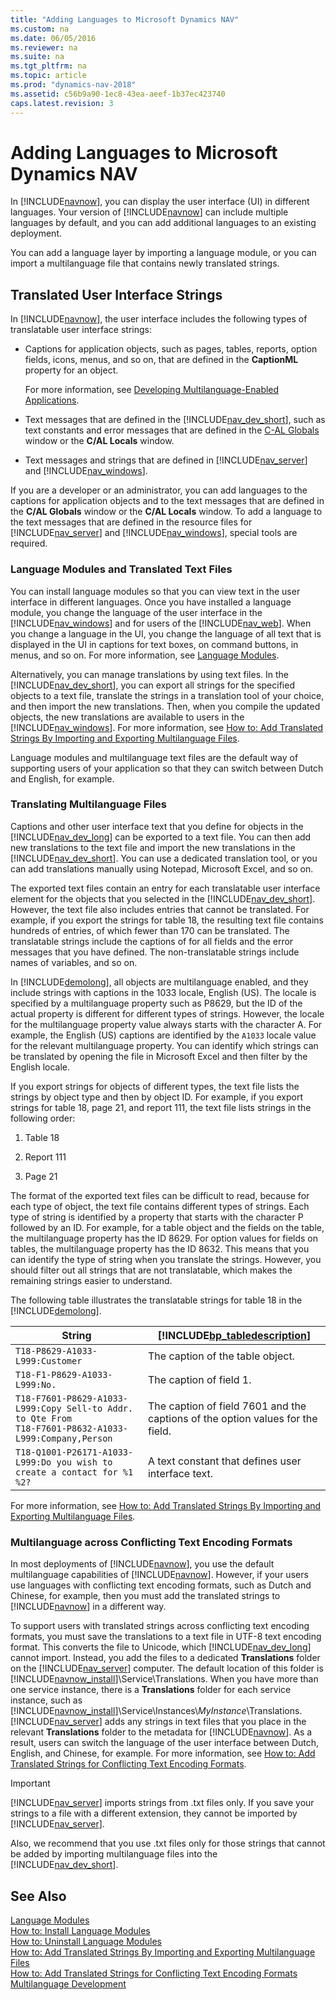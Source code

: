 ```yaml
---
title: "Adding Languages to Microsoft Dynamics NAV"
ms.custom: na
ms.date: 06/05/2016
ms.reviewer: na
ms.suite: na
ms.tgt_pltfrm: na
ms.topic: article
ms.prod: "dynamics-nav-2018"
ms.assetid: c56b9a90-1ec8-43ea-aeef-1b37ec423740
caps.latest.revision: 3
---
```

# Adding Languages to Microsoft Dynamics NAV
In [!INCLUDE[navnow](includes/navnow_md.md)], you can display the user interface \(UI\) in different languages. Your version of [!INCLUDE[navnow](includes/navnow_md.md)] can include multiple languages by default, and you can add additional languages to an existing deployment.  

 You can add a language layer by importing a language module, or you can import a multilanguage file that contains newly translated strings.  

## Translated User Interface Strings  
 In [!INCLUDE[navnow](includes/navnow_md.md)], the user interface includes the following types of translatable user interface strings:  

-   Captions for application objects, such as pages, tables, reports, option fields, icons, menus, and so on, that are defined in the **CaptionML** property for an object.  

     For more information, see [Developing Multilanguage-Enabled Applications](Developing-Multilanguage-Enabled-Applications.md).  

-   Text messages that are defined in the [!INCLUDE[nav_dev_short](includes/nav_dev_short_md.md)], such as text constants and error messages that are defined in the [C-AL Globals](uiref/-$-S_10204-C-AL-Globals-$-.md) window or the **C/AL Locals** window.  

-   Text messages and strings that are defined in [!INCLUDE[nav_server](includes/nav_server_md.md)] and [!INCLUDE[nav_windows](includes/nav_windows_md.md)].  

 If you are a developer or an administrator, you can add languages to the captions for application objects and to the text messages that are defined in the **C/AL Globals** window or the **C/AL Locals** window. To add a language to the text messages that are defined in the resource files for [!INCLUDE[nav_server](includes/nav_server_md.md)] and [!INCLUDE[nav_windows](includes/nav_windows_md.md)], special tools are required.  

### Language Modules and Translated Text Files  
 You can install language modules so that you can view text in the user interface in different languages. Once you have installed a language module, you change the language of the user interface in the [!INCLUDE[nav_windows](includes/nav_windows_md.md)] and for users of the [!INCLUDE[nav_web](includes/nav_web_md.md)]. When you change a language in the UI, you change the language of all text that is displayed in the UI in captions for text boxes, on command buttons, in menus, and so on. For more information, see [Language Modules](Language-Modules.md).  

 Alternatively, you can manage translations by using text files. In the [!INCLUDE[nav_dev_short](includes/nav_dev_short_md.md)], you can export all strings for the specified objects to a text file, translate the strings in a translation tool of your choice, and then import the new translations. Then, when you compile the updated objects, the new translations are available to users in the [!INCLUDE[nav_windows](includes/nav_windows_md.md)]. For more information, see [How to: Add Translated Strings By Importing and Exporting Multilanguage Files](How-to--Add-Translated-Strings-By-Importing-and-Exporting-Multilanguage-Files.md).  

 Language modules and multilanguage text files are the default way of supporting users of your application so that they can switch between Dutch and English, for example.  

### Translating Multilanguage Files  
 Captions and other user interface text that you define for objects in the [!INCLUDE[nav_dev_long](includes/nav_dev_long_md.md)] can be exported to a text file. You can then add new translations to the text file and import the new translations in the [!INCLUDE[nav_dev_short](includes/nav_dev_short_md.md)]. You can use a dedicated translation tool, or you can add translations manually using Notepad, Microsoft Excel, and so on.  

 The exported text files contain an entry for each translatable user interface element for the objects that you selected in the [!INCLUDE[nav_dev_short](includes/nav_dev_short_md.md)]. However, the text file also includes entries that cannot be translated. For example, if you export the strings for table 18, the resulting text file contains hundreds of entries, of which fewer than 170 can be translated. The translatable strings include the captions of for all fields and the error messages that you have defined. The non-translatable strings include names of variables, and so on.  

 In [!INCLUDE[demolong](includes/demolong_md.md)], all objects are multilanguage enabled, and they include strings with captions in the 1033 locale, English \(US\). The locale is specified by a multilanguage property such as P8629, but the ID of the actual property is different for different types of strings. However, the locale for the multilanguage property value always starts with the character A. For example, the English \(US\) captions are identified by the `A1033` locale value for the relevant multilanguage property. You can identify which strings can be translated by opening the file in Microsoft Excel and then filter by the English locale.  

 If you export strings for objects of different types, the text file lists the strings by object type and then by object ID. For example, if you export strings for table 18, page 21, and report 111, the text file lists strings in the following order:  

1.  Table 18  

2.  Report 111  

3.  Page 21  

 The format of the exported text files can be difficult to read, because for each type of object, the text file contains different types of strings. Each type of string is identified by a property that starts with the character P followed by an ID. For example, for a table object and the fields on the table, the multilanguage property has the ID 8629. For option values for fields on tables, the multilanguage property has the ID 8632. This means that you can identify the type of string when you translate the strings. However, you should filter out all strings that are not translatable, which makes the remaining strings easier to understand.  

 The following table illustrates the translatable strings for table 18 in the [!INCLUDE[demolong](includes/demolong_md.md)].  

|String|[!INCLUDE[bp_tabledescription](includes/bp_tabledescription_md.md)]|  
|------------|---------------------------------------|  
|`T18-P8629-A1033-L999:Customer`|The caption of the table object.|  
|`T18-F1-P8629-A1033-L999:No.`|The caption of field 1.|  
|`T18-F7601-P8629-A1033-L999:Copy Sell-to Addr. to Qte From` <br /> `T18-F7601-P8632-A1033-L999:Company,Person`|The caption of field 7601 and the captions of the option values for the field.|  
|`T18-Q1001-P26171-A1033-L999:Do you wish to create a contact for %1 %2?`|A text constant that defines user interface text.|  

 For more information, see [How to: Add Translated Strings By Importing and Exporting Multilanguage Files](How-to--Add-Translated-Strings-By-Importing-and-Exporting-Multilanguage-Files.md).  

### Multilanguage across Conflicting Text Encoding Formats  
 In most deployments of [!INCLUDE[navnow](includes/navnow_md.md)], you use the default multilanguage capabilities of [!INCLUDE[navnow](includes/navnow_md.md)]. However, if your users use languages with conflicting text encoding formats, such as Dutch and Chinese, for example, then you must add the translated strings to [!INCLUDE[navnow](includes/navnow_md.md)] in a different way.  

 To support users with translated strings across conflicting text encoding formats, you must save the translations to a text file in UTF-8 text encoding format. This converts the file to Unicode, which [!INCLUDE[nav_dev_long](includes/nav_dev_long_md.md)] cannot import. Instead, you add the files to a dedicated **Translations** folder on the [!INCLUDE[nav_server](includes/nav_server_md.md)] computer. The default location of this folder is [!INCLUDE[navnow_install](includes/navnow_install_md.md)]\\Service\\Translations. When you have more than one service instance, there is a **Translations** folder for each service instance, such as [!INCLUDE[navnow_install](includes/navnow_install_md.md)]\\Service\\Instances\\*MyInstance*\\Translations. [!INCLUDE[nav_server](includes/nav_server_md.md)] adds any strings in text files that you place in the relevant **Translations** folder to the metadata for [!INCLUDE[navnow](includes/navnow_md.md)]. As a result, users can switch the language of the user interface between Dutch, English, and Chinese, for example. For more information, see [How to: Add Translated Strings for Conflicting Text Encoding Formats](How-to--Add-Translated-Strings-for-Conflicting-Text-Encoding-Formats.md).  

> [!IMPORTANT]  
>  [!INCLUDE[nav_server](includes/nav_server_md.md)] imports strings from .txt files only. If you save your strings to a file with a different extension, they cannot be imported by [!INCLUDE[nav_server](includes/nav_server_md.md)].  
>   
>  Also, we recommend that you use .txt files only for those strings that cannot be added by importing multilanguage files into the [!INCLUDE[nav_dev_short](includes/nav_dev_short_md.md)].  

## See Also  
 [Language Modules](Language-Modules.md)   
 [How to: Install Language Modules](How-to--Install-Language-Modules.md)   
 [How to: Uninstall Language Modules](How-to--Uninstall-Language-Modules.md)   
 [How to: Add Translated Strings By Importing and Exporting Multilanguage Files](How-to--Add-Translated-Strings-By-Importing-and-Exporting-Multilanguage-Files.md)   
 [How to: Add Translated Strings for Conflicting Text Encoding Formats](How-to--Add-Translated-Strings-for-Conflicting-Text-Encoding-Formats.md)   
 [Multilanguage Development](Multilanguage-Development.md)
